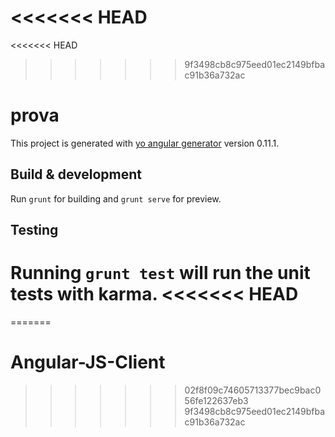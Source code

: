 <<<<<<< HEAD
=======
<<<<<<< HEAD
>>>>>>> 9f3498cb8c975eed01ec2149bfbac91b36a732ac
# prova

This project is generated with [yo angular generator](https://github.com/yeoman/generator-angular)
version 0.11.1.

## Build & development

Run `grunt` for building and `grunt serve` for preview.

## Testing

Running `grunt test` will run the unit tests with karma.
<<<<<<< HEAD
=======
=======
# Angular-JS-Client
>>>>>>> 02f8f09c74605713377bec9bac056fe122637eb3
>>>>>>> 9f3498cb8c975eed01ec2149bfbac91b36a732ac
